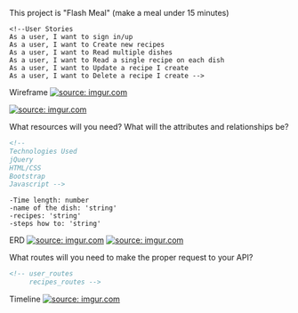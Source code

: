 This project is "Flash Meal" (make a meal under 15 minutes)

```
<!--User Stories
As a user, I want to sign in/up
As a user, I want to Create new recipes
As a user, I want to Read multiple dishes
As a user, I want to Read a single recipe on each dish
As a user, I want to Update a recipe I create
As a user, I want to Delete a recipe I create -->
```
Wireframe
<a href="https://imgur.com/M16ukN7"><img src="https://i.imgur.com/M16ukN7.png" title="source: imgur.com" /></a>

<a href="https://imgur.com/qZu783p"><img src="https://i.imgur.com/qZu783p.png" title="source: imgur.com" /></a>

What resources will you need? What will the attributes and relationships be?
```md
<!-- 
Technologies Used
jQuery
HTML/CSS
Bootstrap
Javascript -->
```
```
-Time length: number
-name of the dish: 'string'
-recipes: 'string'
-steps how to: 'string' 
```


ERD
<a href="https://imgur.com/MI1zTNH"><img src="https://i.imgur.com/MI1zTNH.jpg" title="source: imgur.com" /></a>
<a href="https://imgur.com/Jp9NmXn"><img src="https://i.imgur.com/Jp9NmXn.jpg" title="source: imgur.com" /></a>

What routes will you need to make the proper request to your API?

```md
<!-- user_routes
     recipes_routes -->
```
Timeline
<a href="https://imgur.com/TZazUF1"><img src="https://i.imgur.com/TZazUF1.png" title="source: imgur.com" /></a>
